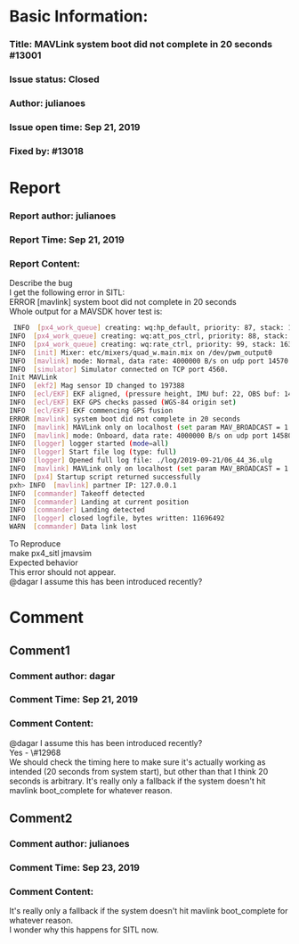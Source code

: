 # Basic Information:
### Title:  MAVLink system boot did not complete in 20 seconds #13001 
### Issue status: Closed
### Author: julianoes
### Issue open time: Sep 21, 2019
### Fixed by: #13018
# Report
### Report author: julianoes
### Report Time: Sep 21, 2019
### Report Content:   
Describe the bug    
I get the following error in SITL:    
ERROR [mavlink] system boot did not complete in 20 seconds  
Whole output for a MAVSDK hover test is:  
    
```bash     
 INFO  [px4_work_queue] creating: wq:hp_default, priority: 87, stack: 16384 bytes        
INFO  [px4_work_queue] creating: wq:att_pos_ctrl, priority: 88, stack: 16384 bytes        
INFO  [px4_work_queue] creating: wq:rate_ctrl, priority: 99, stack: 16384 bytes        
INFO  [init] Mixer: etc/mixers/quad_w.main.mix on /dev/pwm_output0        
INFO  [mavlink] mode: Normal, data rate: 4000000 B/s on udp port 14570 remote port 14550        
INFO  [simulator] Simulator connected on TCP port 4560.        
Init MAVLink        
INFO  [ekf2] Mag sensor ID changed to 197388        
INFO  [ecl/EKF] EKF aligned, (pressure height, IMU buf: 22, OBS buf: 14)        
INFO  [ecl/EKF] EKF GPS checks passed (WGS-84 origin set)        
INFO  [ecl/EKF] EKF commencing GPS fusion        
ERROR [mavlink] system boot did not complete in 20 seconds        
INFO  [mavlink] MAVLink only on localhost (set param MAV_BROADCAST = 1 to enable network)        
INFO  [mavlink] mode: Onboard, data rate: 4000000 B/s on udp port 14580 remote port 14540        
INFO  [logger] logger started (mode=all)        
INFO  [logger] Start file log (type: full)        
INFO  [logger] Opened full log file: ./log/2019-09-21/06_44_36.ulg        
INFO  [mavlink] MAVLink only on localhost (set param MAV_BROADCAST = 1 to enable network)        
INFO  [px4] Startup script returned successfully        
pxh> INFO  [mavlink] partner IP: 127.0.0.1        
INFO  [commander] Takeoff detected        
INFO  [commander] Landing at current position        
INFO  [commander] Landing detected        
INFO  [logger] closed logfile, bytes written: 11696492        
WARN  [commander] Data link lost        
```  
To Reproduce    
make px4_sitl jmavsim  
Expected behavior    
This error should not appear.  
@dagar I assume this has been introduced recently?  

# Comment
## Comment1
### Comment author: dagar
### Comment Time: Sep 21, 2019
### Comment Content:   
    
@dagar I assume this has been introduced recently?    
Yes - \\\#12968  
We should check the timing here to make sure it's actually working as intended (20 seconds from system start), but other than that I think 20 seconds is arbitrary. It's really only a fallback if the system doesn't hit mavlink boot_complete for whatever reason.  

## Comment2
### Comment author: julianoes
### Comment Time: Sep 23, 2019
### Comment Content:   
    
It's really only a fallback if the system doesn't hit mavlink boot_complete for whatever reason.    
I wonder why this happens for SITL now.  
